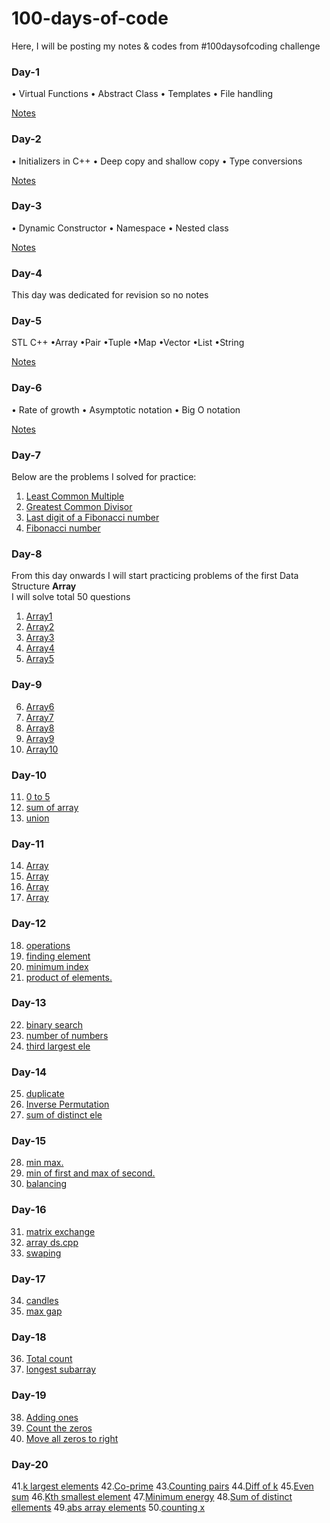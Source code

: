 # 100-days-of-code
Here, I will be posting my notes & codes from #100daysofcoding challenge
### Day-1

• Virtual Functions
• Abstract Class
• Templates
• File handling

[Notes](https://github.com/Ru311/100-days-of-code/blob/master/DAY%201.pdf)

### Day-2

• Initializers in C++
• Deep copy and shallow copy
• Type conversions

[Notes](https://github.com/Ru311/100-days-of-code/blob/master/Day%202.pdf)

### Day-3

• Dynamic Constructor
• Namespace
• Nested class

[Notes](https://github.com/Ru311/100-days-of-code/blob/master/DAY%203.pdf)

### Day-4

This day was dedicated for revision so no notes

### Day-5

STL C++
•Array
•Pair
•Tuple
•Map
•Vector
•List
•String

[Notes](https://github.com/Ru311/100-days-of-code/blob/master/Day%205.pdf)

### Day-6

• Rate of growth
• Asymptotic notation
• Big O notation

[Notes](https://github.com/Ru311/100-days-of-code/blob/master/DSA%20Day%201.pdf)

### Day-7
Below are the problems I solved for practice:
1. [Least Common Multiple](https://github.com/Ru311/100-days-of-code/blob/master/LCM.cpp)
2. [Greatest Common Divisor](https://github.com/Ru311/100-days-of-code/blob/master/GCD.cpp)
3. [Last digit of a Fibonacci number](https://github.com/Ru311/100-days-of-code/blob/master/Last%20digit%20of%20fibonnacci.cpp)
4. [Fibonacci number](https://github.com/Ru311/100-days-of-code/blob/master/Fibonnacci.cpp)


### Day-8
From this day onwards I will start practicing problems of the first Data Structure **Array**<br>
I will solve total 50 questions

1. [ Array1](https://github.com/Ru311/100-days-of-code/blob/master/Array1.cpp)
2. [ Array2](https://github.com/Ru311/100-days-of-code/blob/master/Array2.cpp)
3. [ Array3](https://github.com/Ru311/100-days-of-code/blob/master/Array3.cpp)
4. [ Array4](https://github.com/Ru311/100-days-of-code/blob/master/Array4.cpp)
5. [ Array5](https://github.com/Ru311/100-days-of-code/blob/master/Array5.cpp)

### Day-9
6. [Array6](https://github.com/Ru311/100-days-of-code/blob/master/Array6.cpp)
7. [Array7](https://github.com/Ru311/100-days-of-code/blob/master/Array7.cpp)
8. [Array8](https://github.com/Ru311/100-days-of-code/blob/master/Array8.cpp)
9. [Array9](https://github.com/Ru311/100-days-of-code/blob/master/Array9.cpp)
10. [Array10](https://github.com/Ru311/100-days-of-code/blob/master/Array10.cpp)

### Day-10
11. [0 to 5](https://github.com/Ru311/100-days-of-code/blob/master/0%20to%205.cpp)
12. [sum of array](https://github.com/Ru311/100-days-of-code/blob/master/sum%20of%20array.cpp)
13. [union](https://github.com/Ru311/100-days-of-code/blob/master/union.cpp)

### Day-11
14. [ Array](https://github.com/Ru311/100-days-of-code/blob/master/Array14.cpp)
15. [ Array](https://github.com/Ru311/100-days-of-code/blob/master/Array15.cpp)
16. [ Array](https://github.com/Ru311/100-days-of-code/blob/master/Array16.cpp)
17. [ Array](https://github.com/Ru311/100-days-of-code/blob/master/Array17.cpp)

### Day-12
18. [operations](https://github.com/Ru311/100-days-of-code/blob/master/operations.cpp)
19. [finding element](https://github.com/Ru311/100-days-of-code/blob/master/finding%20element.cpp)
20. [minimum index](https://github.com/Ru311/100-days-of-code/blob/master/minimum%20index.cpp)
21. [product of elements.](https://github.com/Ru311/100-days-of-code/blob/master/product%20of%20elements.cpp)


### Day-13
22. [binary search](https://github.com/Ru311/100-days-of-code/blob/master/binary%20search.cpp)
23. [number of numbers](https://github.com/Ru311/100-days-of-code/blob/master/number%20of%20numbers.cpp)
24. [third largest ele](https://github.com/Ru311/100-days-of-code/blob/master/third%20largest%20ele.cpp)

### Day-14
25. [duplicate](https://github.com/Ru311/100-days-of-code/blob/master/duplicate.cpp)
26. [Inverse Permutation](https://github.com/Ru311/100-days-of-code/blob/master/Inverse%20Permutation.cpp)
27. [sum of distinct ele](https://github.com/Ru311/100-days-of-code/blob/master/sum%20of%20distinct%20ele.cpp)

### Day-15
28. [min max.](https://github.com/Ru311/100-days-of-code/blob/master/min%20max.cpp)
29. [min of first and max of second.](https://github.com/Ru311/100-days-of-code/blob/master/min%20of%20first%20and%20max%20of%20second.cpp)
30. [balancing](https://github.com/Ru311/100-days-of-code/blob/master/balancing.cpp)

### Day-16
31. [matrix exchange](https://github.com/Ru311/100-days-of-code/blob/master/matrix%20exchange.cpp)
32. [array ds.cpp](https://github.com/Ru311/100-days-of-code/blob/master/array%20ds.cpp)
33. [swaping](https://github.com/Ru311/100-days-of-code/blob/master/swaping.cpp)

### Day-17
34. [candles](https://github.com/Ru311/100-days-of-code/blob/master/candles.cpp)
35. [max gap](https://github.com/Ru311/100-days-of-code/blob/master/max%20gap.cpp)

### Day-18
36. [Total count](https://github.com/Ru311/100-days-of-code/blob/master/Total%20count.cpp)
37. [longest subarray](https://github.com/Ru311/100-days-of-code/blob/master/longest%20subarray.cpp)

### Day-19
38. [Adding ones](https://github.com/Ru311/100-days-of-code/blob/master/Adding%20ones.cpp)
39. [Count the zeros](https://github.com/Ru311/100-days-of-code/blob/master/Count%20the%20zeros.cpp)
40. [Move all zeros to right](https://github.com/Ru311/100-days-of-code/blob/master/Move%20all%20zeros%20to%20right.cpp)

### Day-20
41.[k largest elements](https://github.com/Ru311/100-days-of-code/blob/master/k%20largest%20elements.cpp)
42.[Co-prime](https://github.com/Ru311/100-days-of-code/blob/master/Co-prime.cpp)
43.[Counting pairs](https://github.com/Ru311/100-days-of-code/blob/master/Counting%20pairs.cpp)
44.[Diff of k](https://github.com/Ru311/100-days-of-code/blob/master/Diff%20of%20k.cpp)
45.[Even sum](https://github.com/Ru311/100-days-of-code/blob/master/Even%20sum.cpp)
46.[Kth smallest element](https://github.com/Ru311/100-days-of-code/blob/master/Kth%20smallest%20element.cpp)
47.[Minimum energy](https://github.com/Ru311/100-days-of-code/blob/master/Minimum%20energy.cpp)
48.[Sum of distinct ellements](https://github.com/Ru311/100-days-of-code/blob/master/Sum%20of%20distinct%20ellements.cpp)
49.[abs array elements](https://github.com/Ru311/100-days-of-code/blob/master/abs%20array%20elements.cpp)
50.[counting x](https://github.com/Ru311/100-days-of-code/blob/master/counting%20x.cpp)
